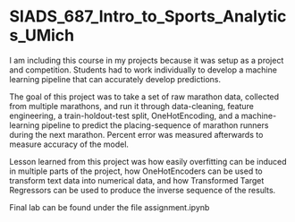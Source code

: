 # SIADS_687_Intro_to_Sports_Analytics_UMich

I am including this course in my projects because it was setup as a project and competition. Students had to work individually to develop a machine learning pipeline that can accurately develop predictions.  

The goal of this project was to take a set of raw marathon data, collected from multiple marathons, and run it through data-cleaning, feature engineering, a train-holdout-test split, OneHotEncoding, and a machine-learning pipeline to predict the placing-sequence of marathon runners during the next marathon. Percent error was measured afterwards to measure accuracy of the model.  

Lesson learned from this project was how easily overfitting can be induced in multiple parts of the project, how OneHotEncoders can be used to transform text data into numerical data, and how Transformed Target Regressors can be used to produce the inverse sequence of the results.

Final lab can be found under the file assignment.ipynb
